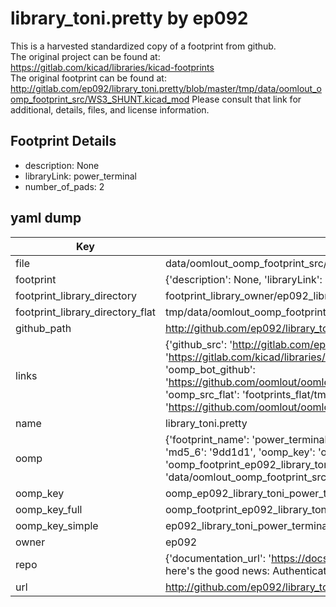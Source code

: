 # library_toni.pretty by ep092  
This is a harvested standardized copy of a footprint from github.  
The original project can be found at:  
https://gitlab.com/kicad/libraries/kicad-footprints  
The original footprint can be found at:
http://gitlab.com/ep092/library_toni.pretty/blob/master/tmp/data/oomlout_oomp_footprint_src/WS3_SHUNT.kicad_mod
Please consult that link for additional, details, files, and license information.  
## Footprint Details
* description: None  
* libraryLink: power_terminal  
* number_of_pads: 2  
## yaml dump  
| Key | Value |  
| --- | --- |  
| file | data/oomlout_oomp_footprint_src/library_toni.pretty/power_terminal.kicad_mod |  
| footprint | {'description': None, 'libraryLink': 'power_terminal', 'number_of_pads': 2} |  
| footprint_library_directory | footprint_library_owner/ep092_library_toni.pretty |  
| footprint_library_directory_flat | tmp/data/oomlout_oomp_footprint_src/footprints_flat/ep092_library_toni_power_terminal/working |  
| github_path | http://github.com/ep092/library_toni.pretty/blob/master/tmp/data/oomlout_oomp_footprint_src/power_terminal.kicad_mod |  
| links | {'github_src': 'http://gitlab.com/ep092/library_toni.pretty/blob/master/tmp/data/oomlout_oomp_footprint_src/WS3_SHUNT.kicad_mod', 'github_src_repo': 'https://gitlab.com/kicad/libraries/kicad-footprints', 'oomp_bot': 'tmp/data/oomlout_oomp_footprint_src/footprints/ep092_library_toni_power_terminal/working', 'oomp_bot_github': 'https://github.com/oomlout/oomlout_oomp_footprint_bot/tree/main/tmp/data/oomlout_oomp_footprint_src/footprints/ep092_library_toni_power_terminal/working', 'oomp_src_flat': 'footprints_flat/tmp/data/oomlout_oomp_footprint_src/footprints_flat/ep092_library_toni_power_terminal/working', 'oomp_src_flat_github': 'https://github.com/oomlout/oomlout_oomp_footprint_src/tree/main/tmp/data/oomlout_oomp_footprint_src/footprints_flat/ep092_library_toni_power_terminal/working'} |  
| name | library_toni.pretty |  
| oomp | {'footprint_name': 'power_terminal', 'library_name': 'library_toni', 'md5': '9dd1d1e6157b0d8381cf5438a0f7b559', 'md5_10': '9dd1d1e615', 'md5_5': '9dd1d', 'md5_6': '9dd1d1', 'oomp_key': 'oomp_ep092_library_toni_power_terminal', 'oomp_key_extra': 'oomp_footprint_ep092_library_toni_power_terminal', 'oomp_key_full': 'oomp_footprint_ep092_library_toni_power_terminal_9dd1d1', 'oomp_key_simple': 'ep092_library_toni_power_terminal', 'original_filename': 'data/oomlout_oomp_footprint_src/library_toni.pretty/power_terminal.kicad_mod', 'owner_name': 'ep092'} |  
| oomp_key | oomp_ep092_library_toni_power_terminal |  
| oomp_key_full | oomp_footprint_ep092_library_toni_power_terminal |  
| oomp_key_simple | ep092_library_toni_power_terminal |  
| owner | ep092 |  
| repo | {'documentation_url': 'https://docs.github.com/rest/overview/resources-in-the-rest-api#rate-limiting', 'message': "API rate limit exceeded for 84.66.142.224. (But here's the good news: Authenticated requests get a higher rate limit. Check out the documentation for more details.)"} |  
| url | http://github.com/ep092/library_toni.pretty |  

